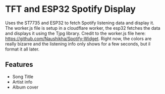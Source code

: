 # TFT and ESP32 Spotify Display

Uses the ST7735 and ESP32 to fetch Spotify listening data and display it. The worker.js file is setup in a cloudflare worker, the esp32 fetches the data and displays it using the Tjpg library. Credit to the worker.js file here: https://github.com/Naushikha/Spotify-Widget. Right now, the colors are really bizarre and the listening info only shows for a few seconds, but il format it all later.

## Features

- Song Title
- Artist info
- Album cover
